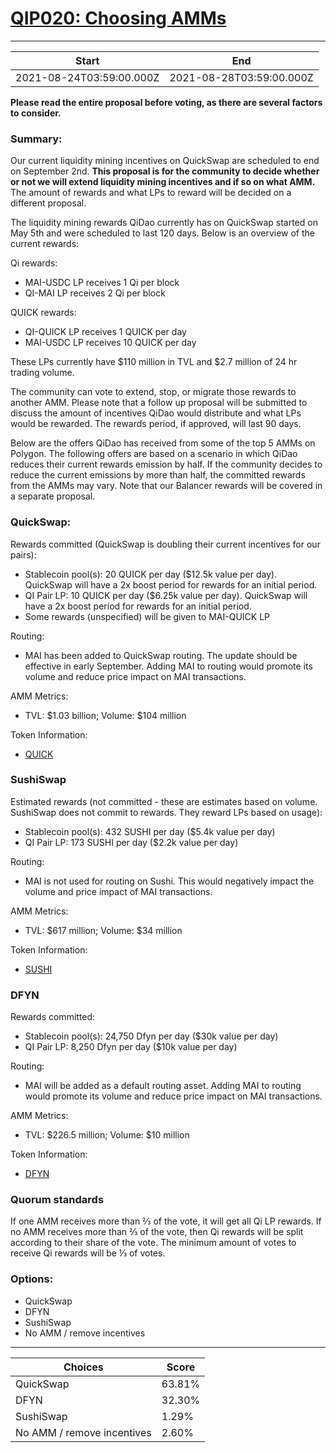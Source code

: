 
# [QIP020: Choosing AMMs](https://snapshot.org/#/qidao.eth/proposal/QmcGMjwdQzmEhwM9t9vnH7FfPT3aJdoVdvtE6sJN5rQsVs)

---
| Start | End |
| --- | --- |
| 2021-08-24T03:59:00.000Z | 2021-08-28T03:59:00.000Z |


**Please read the entire proposal before voting, as there are several factors to consider.**

### Summary:

Our current liquidity mining incentives on QuickSwap are scheduled to end on September 2nd. **This proposal is for the community to decide whether or not we will extend liquidity mining incentives and if so on what AMM.** The amount of rewards and what LPs to reward will be decided on a different proposal. 

The liquidity mining rewards QiDao currently has on QuickSwap started on May 5th and were scheduled to last 120 days. Below is an overview of the current rewards:

Qi rewards:
* MAI-USDC LP receives 1 Qi per block
* QI-MAI LP receives 2 Qi per block

QUICK rewards:
* QI-QUICK LP receives 1 QUICK per day
* MAI-USDC LP receives 10 QUICK per day

These LPs currently have $110 million in TVL and $2.7 million of 24 hr trading volume.

The community can vote to extend, stop, or migrate those rewards to another AMM. Please note that a follow up proposal will be submitted to discuss the amount of incentives QiDao would distribute and what LPs would be rewarded. The rewards period, if approved, will last 90 days. 

Below are the offers QiDao has received from some of the top 5 AMMs on Polygon. The following offers are based on a scenario in which QiDao reduces their current rewards emission by half. If the community decides to reduce the current emissions by more than half, the committed rewards from the AMMs may vary. Note that our Balancer rewards will be covered in a separate proposal.

### QuickSwap: 

Rewards committed (QuickSwap is doubling their current incentives for our pairs): 
* Stablecoin pool(s): 20 QUICK per day ($12.5k value per day). QuickSwap will have a 2x boost period for rewards for an initial period.
* QI Pair LP: 10 QUICK per day ($6.25k value per day). QuickSwap will have a 2x boost period for rewards for an initial period.
* Some rewards (unspecified) will be given to MAI-QUICK LP

Routing: 
* MAI has been added to QuickSwap routing. The update should be effective in early September. Adding MAI to routing would promote its volume and reduce price impact on MAI transactions.

AMM Metrics:
* TVL: $1.03 billion; Volume: $104 million

Token Information:
* [QUICK](https://www.coingecko.com/en/coins/quickswap)

### SushiSwap

Estimated rewards (not committed - these are estimates based on volume. SushiSwap does not commit to rewards. They reward LPs based on usage):
* Stablecoin pool(s): 432 SUSHI per day ($5.4k value per day)
* QI Pair LP: 173 SUSHI per day ($2.2k value per day)

Routing:
* MAI is not used for routing on Sushi. This would negatively impact the volume and price impact of MAI transactions.

AMM Metrics:
* TVL: $617 million; Volume: $34 million

Token Information: 
* [SUSHI](https://www.coingecko.com/en/coins/sushi)

### DFYN

Rewards committed: 
* Stablecoin pool(s): 24,750 Dfyn per day ($30k value per day)
* QI Pair LP: 8,250 Dfyn per day ($10k value per day)

Routing: 
* MAI will be added as a default routing asset. Adding MAI to routing would promote its volume and reduce price impact on MAI transactions.

AMM Metrics:
* TVL: $226.5 million; Volume: $10 million

Token Information:
* [DFYN](https://www.coingecko.com/en/coins/dfyn-network)

### Quorum standards

If one AMM receives more than ⅔ of the vote, it will get all Qi LP rewards. If no AMM receives more than ⅔ of the vote, then Qi rewards will be split according to their share of the vote. The minimum amount of votes to receive Qi rewards will be ⅓ of votes.

### Options: 

* QuickSwap
* DFYN
* SushiSwap
* No AMM / remove incentives

---
| Choices | Score |
| --- | --- |
| QuickSwap | 63.81% |
| DFYN | 32.30% |
| SushiSwap | 1.29% |
| No AMM / remove incentives | 2.60% |

